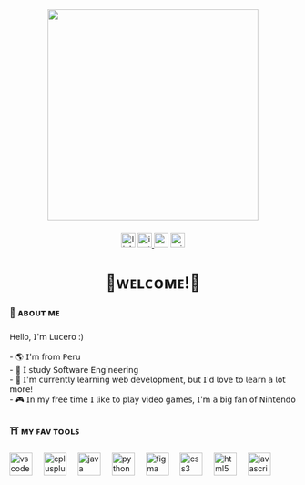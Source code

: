 <div align="center">
  <img height="370" src="https://i.pinimg.com/originals/e5/4d/fc/e54dfc062784c00113885b8d687f65dd.gif"  />
</div>

###

<div align="center">
  <img src="https://img.shields.io/static/v1?message=LinkedIn&logo=linkedin&label=&color=294e9d&logoColor=white&labelColor=&style=for-the-badge" height="25" alt="linkedin logo"  />
  <a href="https://www.instagram.com/idk.luulii/" target="_blank">
    <img src="https://img.shields.io/static/v1?message=Instagram&logo=instagram&label=&color=E58896&logoColor=white&labelColor=&style=for-the-badge" height="25" alt="instagram logo"  />
  </a>
  <img src="https://img.shields.io/static/v1?message=Gmail&logo=gmail&label=&color=b1393d&logoColor=white&labelColor=&style=for-the-badge" height="25" alt="gmail logo"  />
  <img src="https://img.shields.io/static/v1?message=Outlook&logo=microsoft-outlook&label=&color=4f8ed8&logoColor=white&labelColor=&style=for-the-badge" height="25" alt="microsoft-outlook logo"  />
</div>

###

<h1 align="center">🌸ᴡᴇʟᴄᴏᴍᴇ!🌸</h1>

###

<h3 align="left">🍙  ᴀʙᴏᴜᴛ ᴍᴇ</h3>

###

<p align="left">𝖧ello, 𝖨'𝗆 𝖫𝗎𝖼𝖾𝗋𝗈 :)<br><br>- 🌎 𝖨'𝗆 𝖿𝗋𝗈𝗆 𝖯𝖾𝗋𝗎<br>- 🎏 𝖨 𝗌𝗍𝗎𝖽𝗒 𝖲𝗈𝖿𝗍𝗐𝖺𝗋𝖾 𝖤𝗇𝗀𝗂𝗇𝖾𝖾𝗋𝗂𝗇𝗀<br>- 🎎 𝖨'𝗆 𝖼𝗎𝗋𝗋𝖾𝗇𝗍𝗅𝗒 𝗅𝖾𝖺𝗋𝗇𝗂𝗇𝗀 𝗐𝖾𝖻 𝖽𝖾𝗏𝖾𝗅𝗈𝗉𝗆𝖾𝗇𝗍, 𝖻𝗎𝗍 𝖨'𝖽 𝗅𝗈𝗏𝖾 𝗍𝗈 𝗅𝖾𝖺𝗋𝗇 𝖺 𝗅𝗈𝗍 𝗆𝗈𝗋𝖾!<br>- 🎮 𝖨𝗇 𝗆𝗒 𝖿𝗋𝖾𝖾 𝗍𝗂𝗆𝖾 𝖨 𝗅𝗂𝗄𝖾 𝗍𝗈 𝗉𝗅𝖺𝗒 𝗏𝗂𝖽𝖾𝗈 𝗀𝖺𝗆𝖾𝗌, 𝖨'𝗆 𝖺 𝖻𝗂𝗀 𝖿𝖺𝗇 𝗈𝖿 𝖭𝗂𝗇𝗍𝖾𝗇𝖽𝗈</p>

###

<h3 align="left">⛩  ᴍʏ ꜰᴀᴠ ᴛᴏᴏʟꜱ</h3>

###

<div align="left">
  <img src="https://cdn.jsdelivr.net/gh/devicons/devicon/icons/vscode/vscode-original.svg" height="40" alt="vscode logo"  />
  <img width="12" />
  <img src="https://cdn.jsdelivr.net/gh/devicons/devicon/icons/cplusplus/cplusplus-original.svg" height="40" alt="cplusplus logo"  />
  <img width="12" />
  <img src="https://cdn.jsdelivr.net/gh/devicons/devicon/icons/java/java-original.svg" height="40" alt="java logo"  />
  <img width="12" />
  <img src="https://cdn.jsdelivr.net/gh/devicons/devicon/icons/python/python-original.svg" height="40" alt="python logo"  />
  <img width="12" />
  <img src="https://cdn.jsdelivr.net/gh/devicons/devicon/icons/figma/figma-original.svg" height="40" alt="figma logo"  />
  <img width="12" />
  <img src="https://cdn.jsdelivr.net/gh/devicons/devicon/icons/css3/css3-original.svg" height="40" alt="css3 logo"  />
  <img width="12" />
  <img src="https://cdn.jsdelivr.net/gh/devicons/devicon/icons/html5/html5-original.svg" height="40" alt="html5 logo"  />
  <img width="12" />
  <img src="https://cdn.jsdelivr.net/gh/devicons/devicon/icons/javascript/javascript-original.svg" height="40" alt="javascript logo"  />
</div>

###
